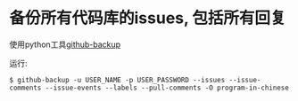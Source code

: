 # 备份所有代码库的issues, 包括所有回复

使用python工具[github-backup](https://pypi.python.org/pypi/github-backup/0.4.0)

运行:
```
$ github-backup -u USER_NAME -p USER_PASSWORD --issues --issue-comments --issue-events --labels --pull-comments -O program-in-chinese
```
